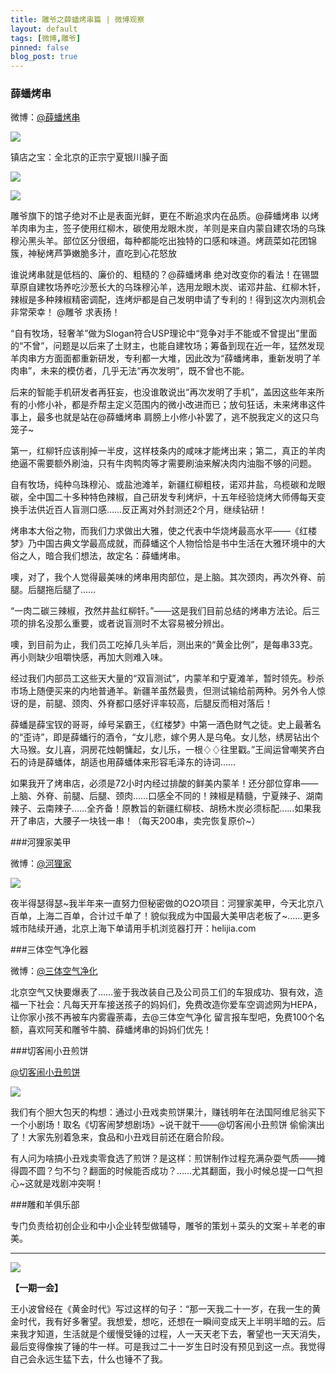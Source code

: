 ```yaml
---
title: 雕爷之薛蟠烤串篇 | 微博观察
layout: default
tags: [微博,雕爷]
pinned: false
blog_post: true
---
```


### 薛蟠烤串



微博：[@薛蟠烤串](http://weibo.com/xuepankaochuan)

![](http://cnfeat.qiniudn.com/633322d0jw1eezctp3uvij20vf18g77d.jpg)

镇店之宝：全北京的正宗宁夏银川臊子面

![](http://ww3.sinaimg.cn/bmiddle/633322d0jw1egn8tru85hj218g0xcdvj.jpg)

![](http://ww4.sinaimg.cn/bmiddle/633322d0jw1ef0fkeixmzj20tm18galx.jpg)

雕爷旗下的馆子绝对不止是表面光鲜，更在不断追求内在品质。@薛蟠烤串 以烤羊肉串为主，签子使用红柳木，碳使用龙眼木炭，羊则是来自内蒙自建农场的乌珠穆沁黑头羊。部位区分很细，每种都能吃出独特的口感和味道。烤蔬菜如花团锦簇，神秘烤芦笋嫩脆多汁，直吃到心花怒放

谁说烤串就是低档的、廉价的、粗糙的？@薛蟠烤串 绝对改变你的看法！在锡盟草原自建牧场养吃沙葱长大的乌珠穆沁羊，选用龙眼木炭、诺邓井盐、红柳木钎，辣椒是多种辣椒精密调配，连烤炉都是自己发明申请了专利的！得到这次内测机会非常荣幸！ @雕爷 求表扬！

“自有牧场，轻奢羊”做为Slogan符合USP理论中“竞争对手不能或不曾提出”里面的“不曾”，问题是以后来了土财主，也能自建牧场；筹备到现在近一年，猛然发现羊肉串方方面面都重新研发，专利都一大堆，因此改为“薛蟠烤串，重新发明了羊肉串”，未来的模仿者，几乎无法“再次发明”，既不曾也不能。

后来的智能手机研发者再狂妄，也没谁敢说出“再次发明了手机”，盖因这些年来所有的小修小补，都是乔帮主定义范围内的微小改进而已；放句狂话，未来烤串这件事上，最多也就是站在@薛蟠烤串 肩膀上小修小补罢了，逃不脱我定义的这只鸟笼子~ 

第一，红柳钎应该削掉一半皮，这样枝条内的咸味才能烤出来；第二，真正的羊肉绝逼不需要额外刷油，只有牛肉鸭肉等才需要刷油来解决肉内油脂不够的问题。 

自有牧场，纯种乌珠穆沁、或盐池滩羊，新疆红柳粗枝，诺邓井盐，乌榄碳和龙眼碳，全中国二十多种特色辣椒，自己研发专利烤炉，十五年经验烧烤大师傅每天变换手法供近百人盲测口感……反正离对外封测还2个月，继续钻研！

烤串本大俗之物，而我们力求做出大雅，使之代表中华烧烤最高水平——《红楼梦》乃中国古典文学最高成就，而薛蟠这个人物恰恰是书中生活在大雅环境中的大俗之人，暗合我们想法，故定名：薛蟠烤串。 

噢，对了，我个人觉得最美味的烤串用肉部位，是上脑。其次颈肉，再次外脊、前腿。后腿拖后腿了……

“一肉二碳三辣椒，孜然井盐红柳钎。”——这是我们目前总结的烤串方法论。后三项的排名没那么重要，或者说盲测时不太容易被分辨出。 

噢，到目前为止，我们员工吃掉几头羊后，测出来的“黄金比例”，是每串33克。再小则缺少咀嚼快感，再加大则难入味。 

经过我们内部员工这些天大量的“双盲测试”，内蒙羊和宁夏滩羊，暂时领先。秒杀市场上随便买来的内地普通羊。新疆羊虽然最贵，但测试输给前两种。另外令人惊讶的是，前腿、颈肉、外脊都口感好评率较高，后腿反而相对落后！

薛蟠是薛宝钗的哥哥，绰号呆霸王，《红楼梦》中第一酒色财气之徒。史上最著名的“歪诗”，即是薛蟠行的酒令，“女儿悲，嫁个男人是乌龟。女儿愁，绣房钻出个大马猴。女儿喜，洞房花烛朝慵起，女儿乐，一根♢♢往里戳。”王闿运​曾嘲笑齐白石的诗是薛蟠体，胡适也用薛蟠体来形容毛泽东的诗词…… 

如果我开了烤串店，必须是72小时内经过排酸的鲜美内蒙羊！还分部位穿串——上脑、外脊、前腿、后腿、颈肉……口感全不同的！辣椒是精髓，宁夏辣子、湖南辣子、云南辣子……全齐备！原教旨的新疆红柳枝、胡杨木炭必须标配……如果我开了串店，大腰子一块钱一串！（每天200串，卖完恢复原价~）


###河狸家美甲

微博：[@河狸家](http://weibo.com/u/3968267161)

![](http://ww1.sinaimg.cn/small/ec86f399gw1eeub4io2tzj20e80e8gmp.jpg)

夜半得瑟得瑟~我半年来一直努力但秘密做的O2O项目：河狸家美甲，今天北京八百单，上海二百单，合计过千单了！貌似我成为中国最大美甲店老板了~……更多城市陆续开通，北京上海下单请用手机浏览器打开：helijia.com

###三体空气净化器

微博：[@三体空气净化](http://weibo.com/redeemaire)

北京空气又快要爆表了……鉴于我改装自己及公司员工们的车狠成功、狠有效，造福一下社会：凡每天开车接送孩子的妈妈们，免费改造你爱车空调滤网为HEPA，让你家小孩不再被车内雾霾荼毒，去@三体空气净化 留言报车型吧，免费100个名额，喜欢阿芙和雕爷牛腩、薛蟠烤串的妈妈们优先！ 


###切客闹小丑煎饼

[@切客闹小丑煎饼](http://weibo.com/qiekenaojianbing)

![](http://ww2.sinaimg.cn/bmiddle/633322d0jw1egyqcnspt8j20xc18gdnm.jpg)

我们有个胆大包天的构想：通过小丑戏卖煎饼果汁，赚钱明年在法国阿维尼翁买下一个小剧场！取名《切客闹梦想剧场》~说干就干——@切客闹小丑煎饼 偷偷演出了！大家先别着急来，食品和小丑戏目前还在磨合阶段。

有人问为啥搞小丑戏卖零食选了煎饼？是这样：煎饼制作过程充满杂耍气质——摊得圆不圆？匀不匀？翻面的时候能否成功？……尤其翻面，我小时候总提一口气担心~这就是戏剧冲突啊！

###雕和羊俱乐部

专门负责给初创企业和中小企业转型做辅导，雕爷的策划＋菜头的文案＋羊老的审美。

----

![](http://cnfeat.qiniudn.com/signitrue-2014-07-11.png)


**【一期一会】**

王小波曾经在《黄金时代》写过这样的句子：“那一天我二十一岁，在我一生的黄金时代，我有好多奢望。我想爱，想吃，还想在一瞬间变成天上半明半暗的云。后来我才知道，生活就是个缓慢受锤的过程，人一天天老下去，奢望也一天天消失，最后变得像挨了锤的牛一样。可是我过二十一岁生日时没有预见到这一点。我觉得自己会永远生猛下去，什么也锤不了我。

